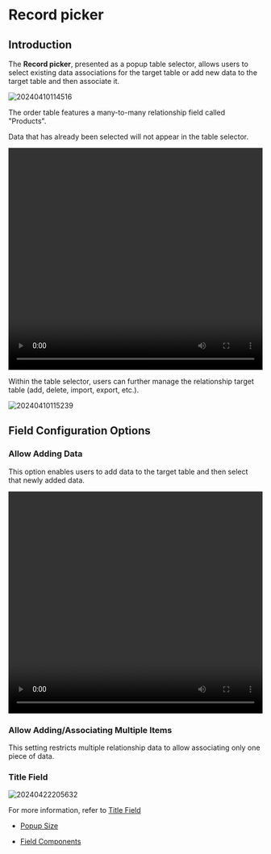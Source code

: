 # Record picker

## Introduction

The **Record picker**, presented as a popup table selector, allows users to select existing data associations for the target table or add new data to the target table and then associate it.

![20240410114516](https://static-docs.nocobase.com/20240410114516.png)

The order table features a many-to-many relationship field called "Products".

Data that has already been selected will not appear in the table selector.

<video width="100%" height="440" controls>
  <source src="https://static-docs.nocobase.com/20240410121032.mp4" type="video/mp4">
</video>

Within the table selector, users can further manage the relationship target table (add, delete, import, export, etc.).

![20240410115239](https://static-docs.nocobase.com/20240410115239.png)

## Field Configuration Options

### Allow Adding Data

This option enables users to add data to the target table and then select that newly added data.

<video width="100%" height="440" controls>
  <source src="https://static-docs.nocobase.com/20240422214222.mp4" type="video/mp4">
</video>

### Allow Adding/Associating Multiple Items

This setting restricts multiple relationship data to allow associating only one piece of data.

### Title Field

![20240422205632](https://static-docs.nocobase.com/20240422205632.gif)

For more information, refer to [Title Field](/handbook/ui/fields/field-settings/title-field)

- [Popup Size](/handbook/ui/actions/action-settings/popup-size)

- [Field Components](/handbook/ui/fields/association-field)
